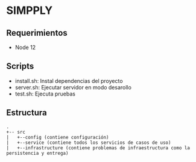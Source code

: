 # SIMPPLY

## Requerimientos
- Node 12


## Scripts
- install.sh: Instal dependencias del proyecto
- server.sh: Ejecutar servidor en modo desarollo
- test.sh: Ejecuta pruebas


## Estructura
```
.
+-- src
|   +--config (contiene configuración)
|   +--service (contiene todos los servicios de casos de uso)
|   +--infrastructure (contiene problemas de infraestructura como la persistencia y entrega)
```
